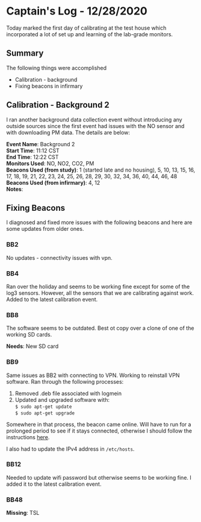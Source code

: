 # Captain's Log - 12/28/2020
Today marked the first day of calibrating at the test house which incorporated a lot of set up and learning of the lab-grade monitors. 

## Summary
The following things were accomplished
- Calibration - background
- Fixing beacons in infirmary

## Calibration - Background 2
I ran another background data collection event without introducing any outside sources since the first event had issues with the NO sensor and with downloading PM data. The details are below:

**Event Name**: Background 2 <br>
**Start Time**: 11:12 CST <br>
**End Time**: 12:22 CST <br>
**Monitors Used**: NO, NO2, CO2, PM <br>
**Beacons Used (from study)**: 1 (started late and no housing), 5, 10, 13, 15, 16, 17, 18, 19, 21, 22, 23, 24, 25, 26, 28, 29, 30, 32, 34, 36, 40, 44, 46, 48 <br>
**Beacons Used (from infirmary)**: 4, 12 <br>
**Notes**: 

## Fixing Beacons
I diagnosed and fixed more issues with the following beacons and here are some updates from older ones.

### BB2
No updates - connectivity issues with vpn. 

### BB4
Ran over the holiday and seems to be working fine except for some of the log3 sensors. However, all the sensors that we are calibrating against work. Added to the latest calibration event. 

### BB8
The software seems to be outdated. Best ot copy over a clone of one of the working SD cards. 

**Needs**: New SD card

### BB9
Same issues as BB2 with connecting to VPN. Working to reinstall VPN software. Ran through the following processes:
1. Removed .deb file associated with logmein
2. Updated and upgraded software with: <br>
```$ sudo apt-get update```<br>
```$ sudo apt-get upgrade```

Somewhere in that process, the beacon came online. Will have to run for a prolonged period to see if it stays connected, otherwise I should follow the instructions [here](https://medium.com/@KyleARector/logmein-hamachi-on-raspberry-pi-ad2ba3619f3a).

I also had to update the IPv4 address in ```/etc/hosts```.

### BB12
Needed to update wifi password but otherwise seems to be working fine. I added it to the latest calibration event.

### BB48

**Missing**: TSL
